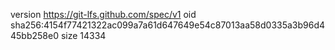 version https://git-lfs.github.com/spec/v1
oid sha256:4154f77421322ac099a7a61d647649e54c87013aa58d0335a3b96d445bb258e0
size 14334
